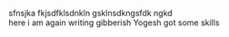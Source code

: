 sfnsjka fkjsdfklsdnkln gsklnsdkngsfdk ngkd <br>
here i am again writing gibberish
Yogesh got some skills
